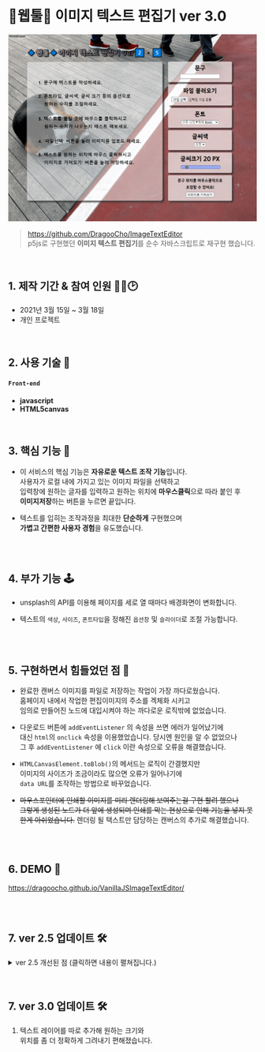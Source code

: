# 🔹웹툴🔹 이미지 텍스트 편집기 ver 3.0


![Image Text Editor](https://github.com/DragooCho/TIL/blob/main/image/jjalbang18.gif?raw=true)

>https://github.com/DragooCho/ImageTextEditor        
 p5js로 구현했던 **이미지 텍스트 편집기**를 순수 자바스크립트로 재구현 했습니다.

<br />

## 1. 제작 기간 & 참여 인원 👨‍🔧🕑
- 2021년 3월 15일 ~ 3월 18일
- 개인 프로젝트

<br />

## 2. 사용 기술 📱
#### `Front-end`
  - **javascript** 
  - **HTML5canvas**

<br />

## 3. 핵심 기능 📐
- 이 서비스의 핵심 기능은 **자유로운 텍스트 조작 기능**입니다.  
사용자가 로컬 내에 가지고 있는 이미지 파일을 선택하고        
입력창에 원하는 글자를 입력하고 원하는 위치에 **마우스클릭**으로 따라 붙인 후        
**이미지저장**하는 버튼을 누르면 끝입니다.  

- 텍스트를 입히는 조작과정을 최대한 **단순하게** 구현했으며    
**가볍고 간편한 사용자 경험**을 유도했습니다.

<br />
<br />

## 4. 부가 기능 🕹

- unsplash의 API를 이용해 페이지를 세로 열 때마다 배경화면이 변화합니다. 
  <br />
         
- 텍스트의 `색상`, `사이즈`, `폰트타입`을 정해진 `옵션창` 및 `슬라이더`로 조절 가능합니다.

<br />
<br />


## 5. 구현하면서 힘들었던 점 🤒 
       
- 완료한 캔버스 이미지를 파일로 저장하는 작업이 가장 까다로웠습니다.         
  홈페이지 내에서 작업한 편집이미지의 주소를 겍체화 시키고       
  임의로 만들어진 노드에 대입시켜야 하는 까다로운 로직밖에 없었습니다. 
  <br />

- 다운로드 버튼에 `addEventListener` 의 속성을 쓰면 에러가 일어났기에   
  대신 `html`의 `onclick` 속성을 이용했었습니다. 당시엔 원인을 알 수 없었으나       
  그 후  `addEventListener` 에 `click` 이란 속성으로 오류을 해결했습니다. 
  <br />
         
- `HTMLCanvasElement.toBlob()`의 메서드는 로직이 간결했지만       
  이미지의 사이즈가 조금이라도 많으면 오류가 일어나기에  
   `data URL`를 조작하는 방법으로 바꾸었습니다.
  <br />
        
- ~~마우스포인터에 인쇄할 이미지를 미리 렌더링해 보여주는걸 구현 할려 했으나    
  그렇게 생성된 노드가 더 앞에 생성되며 인쇄를 막는 현상으로 인해 기능을 넣지 못한게 아쉬었습니다.~~
  렌더링 될 택스트만 담당하는 캔버스의 추가로 해결했습니다.

<br />
<br />

## 6. DEMO 🚀 
https://dragoocho.github.io/VanillaJSImageTextEditor/

<br />
<br />

## 7. ver 2.5 업데이트 🛠

<details>
<summary>ver 2.5 개선된 점 (클릭하면 내용이 펼쳐집니다.) </summary>
<div markdown="1"> 

1. 세로보기에 최적화한 홈페이지 디자인을 **가로 중심의 디자인**으로 변경했습니다.
   <br />
        
2. 라이브러리 없는 순수 자바스크립트로 구현해 웹페이지 성능을 좀 더 향상화 했습니다.
   <br />
        
3. 유지보수를 간편화를 위해 **JS파일과 css파일들을 조작 기능별로    
   나누어 컴포넌트화** 했습니다.    
   ```
   File Tree
  
   📂css
   ┣ 📜aside.css
   ┣ 📜fontFace.css
   ┣ 📜reset.css
   ┗ 📜styles.css
   📂js_Feature_set
   ┣ 📜canvasMain.js
   ┣ 📜canvasManualText.js
   ┣ 📜FontTypeSelecter.js
   ┣ 📜ImageUploadZone.js
   ┣ 📜ImgDownloader.js
   ┣ 📜text input window.js
   ┣ 📜TextColorSelecter.js
   ┗ 📜textSizeHandler.js 
    ```
<br />

4. 캠퍼스내의 메뉴얼 텍스트를 향후 변경하기 용의하게 하기 위해    
   X축, Y축, 문단, Text Size, Text Color 등등 대부분 전역변수화 시켰습니다.

   ```js
   const manualTextAllX = 30;
   const manualTextAllY = 0;
   const smallParagraphSpacing = -5;
   const manualTextSize = 20;
   const manualTextColor = "rgba(0, 0, 0)";
   
   const manualTextLine1 = "1. 문구에 텍스트를 작성하세요.";
   
   const manualTextLine2N1 = "2. 폰트타입, 글씨색, 글씨 크기 등의 옵션으로";
   const manualTextLine2N2 = "원하는 수치를 조절하세요.";
   
   const manualTextLine3N1 = "3. 텍스트를 붙일 곳에 마우스를 클릭하시고";
   const manualTextLine3N2 = "원하는 수치가 나오는지 테스트 해보세요.";
   
   const manualTextLine4 = "4. '파일선택' 버튼을 눌러 이미지를 업로드 하세요.";
   
   const manualTextLine5N1 = "5. 텍스트를 원하는 위치에 마우스 클릭하시고";
   const manualTextLine5N2 = "'이미지로 가져오기' 버튼을 눌러 저장하세요.";
   
   ctx.fillStyle = manualTextColor;
   ctx.font = `800 ${manualTextSize}px NOMAL`;
   
   ctx.fillText(manualTextLine1, 20 + manualTextAllX, 100 + manualTextAllY);
   
   ctx.fillText(manualTextLine2N1, 20 + manualTextAllX, 160 + manualTextAllY);
   ctx.fillText(
     manualTextLine2N2,
     46 + manualTextAllX,
     200 + manualTextAllY + smallParagraphSpacing
   );
   ctx.fillText(manualTextLine3N1, 20 + manualTextAllX, 260 + manualTextAllY);
   ctx.fillText(
     manualTextLine3N2,
     46 + manualTextAllX,
     300 + manualTextAllY + smallParagraphSpacing
   );
   ctx.fillText(manualTextLine4, 20 + manualTextAllX, 360 + manualTextAllY);
   ctx.fillText(manualTextLine5N1, 20 + manualTextAllX, 420 + manualTextAllY);
   ctx.fillText(
     manualTextLine5N2,
     40 + manualTextAllX,
     460 + manualTextAllY + smallParagraphSpacing
   );

   ``` 
<br />


5. 이미지 폭의 **백분율 계산**을 이용해 대입한 결과 이미지 파일을 업로드시에  
   **원본의 비율을 유지**하면서 가져올 수 있게 했습니다. 이로서 지나치게     
   큰 이미지파일을 불려올 때 매뉴조작박스가 **구석으로 가거나 사라지는 현상을 방지**했습니다.

   ``` js
   // ImageUploadZone.js
   
    img.onload = function () { 
      // 이미지 로딩이 완료되면 실행되는 함수
      imgX = img.width;
      imgY = img.height;

      img.height = 600 * ((imgY * 100) / imgX / 100); // 이미지 폭에 백분율 계산으로 리사이즈를 구현
      img.width = 600; 

      canvas.width = img.width;
      canvas.height = img.height;
      ctx.drawImage(img, 0, 0, canvas.width, canvas.height);
    };

   ```

<br />

6. font-display: `swap` 속성을 추가해 웹페이지 내에서   
   웹 폰트 로딩 여부와 관계없이 항상 텍스트가 보이게 했습니다. 
   ``` css
   // fontFace.css
   
    @font-face {
      font-family: "Eulyoo1945-Regular";
      src: url("https://cdn.jsdelivr.net/gh/projectnoonnu/noonfonts_2102-01@1.0/Eulyoo1945-Regular.woff")
        format("woff");
      font-weight: normal;
      font-style: normal;
      font-display: swap;  // FOUT와 동일하게 작동시켜준다.
    }

<br />

7. 폰트타입 옵션값을 매개변수를 전달했어도 캔버스에 한 번 그리면     
적용이 안되고 2번째로 다시 그려야 바뀐 폰트체가 적용되었던 오류를 고쳤습니다.
   ``` css
   // aside.css
   
    aside #optionSelectFont :nth-child(1) {
      font-family: "Eulyoo1945-Regular"; // 노드에 직접 폰트스타일링으로 해결.
      font-weight: normal; 
    }
    aside #optionSelectFont :nth-child(2) {
      font-family: "BMEuljiro10yearslater";
      font-weight: normal; 
    }
    aside #optionSelectFont :nth-child(3) {
      font-family: "SDSamliphopangche_Outline";
      font-weight: normal;
    } 
    .
    .
    .

<br />

8. width 수치가 980px보다 적게 미디어쿼리를 적용시킬 경우  
컨텐츠의 폭보다 적게 세팅되서 컨텐츠들이 세로 정렬을 안하는   
현상을 발견하고 그것에 주의하면서 웹반응형을 적용시켰습니다.

</div>
</details>

<br />
<br />

## 7. ver 3.0 업데이트 🛠

1. 텍스트 레이어를 따로 추가해 원하는 크기와    
위치를 좀 더 정확하게 그려내기 편해졌습니다. 
 

 

